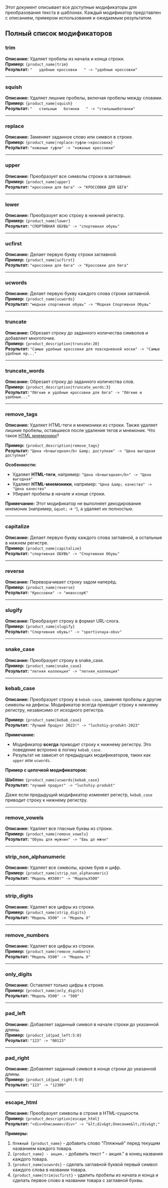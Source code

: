 Этот документ описывает все доступные модификаторы для преобразования текста в шаблонах. Каждый модификатор представлен с описанием, примером использования и ожидаемым результатом.

## Полный список модификаторов

### trim  
**Описание:** Удаляет пробелы из начала и конца строки.  
**Пример:** `{product_name|trim}`  
**Результат:** `"   удобные кроссовки   " -> "удобные кроссовки"`

---

### squish
**Описание:** Удаляет лишние пробелы, включая пробелы между словами.  
**Пример:** `{product_name|squish}`  
**Результат:** `"   стильные   ботинки   " -> "стильныеботинки"`

---

### replace
**Описание:** Заменяет заданное слово или символ в строке.  
**Пример:** `{product_name|replace:туфли->кроссовки}`  
**Результат:** `"кожаные туфли" -> "кожаные кроссовки"`

---

### upper  
**Описание:** Преобразует все символы строки в заглавные.  
**Пример:** `{product_name|upper}`  
**Результат:** `"кроссовки для бега" -> "КРОССОВКИ ДЛЯ БЕГА"`

---

### lower  
**Описание:** Преобразует всю строку в нижний регистр.  
**Пример:** `{product_name|lower}`  
**Результат:** `"СПОРТИВНАЯ ОБУВЬ" -> "спортивная обувь"`

---

### ucfirst  
**Описание:** Делает первую букву строки заглавной.  
**Пример:** `{product_name|ucfirst}`  
**Результат:** `"кроссовки для бега" -> "Кроссовки для бега"`

---

### ucwords  
**Описание:** Делает первую букву каждого слова строки заглавной.  
**Пример:** `{product_name|ucwords}`  
**Результат:** `"модная спортивная обувь" -> "Модная Спортивная Обувь"`

---

### truncate  
**Описание:** Обрезает строку до заданного количества символов и добавляет многоточие.  
**Пример:** `{product_description|truncate:20}`  
**Результат:** `"Самые удобные кроссовки для повседневной носки" -> "Самые удобные кр..."`

---

### truncate_words  
**Описание:** Обрезает строку до заданного количества слов.  
**Пример:** `{product_description|truncate_words:3}`  
**Результат:** `"Лёгкие и удобные кроссовки для бега" -> "Лёгкие и удобные..."`

---

### remove_tags  
**Описание:** Удаляет HTML-теги и мнемоники из строки. Также удаляет лишние пробелы, оставшиеся после удаления тегов и мнемоник. Что такое [HTML мнемоники](https://ru.wikipedia.org/wiki/%D0%9C%D0%BD%D0%B5%D0%BC%D0%BE%D0%BD%D0%B8%D0%BA%D0%B8_%D0%B2_HTML)?

**Пример:** `{product_description|remove_tags}`  
**Результат:** `"Цена <b>выгодная</b> &amp; доступная" -> "Цена выгодная доступная"`

**Особенности:**
- Удаляет **HTML-теги**, например:
  `"Цена <b>выгодная</b>" -> "Цена выгодная"`
- Удаляет **HTML-мнемоники**, например:
  `"Цена &amp; качество" -> "Цена качество"`
- Убирает пробелы в начале и конце строки.

**Примечание:**
Этот модификатор не выполняет декодирование мнемоник (например, `&quot;` -> `"`), а удаляет их полностью.

---

### capitalize  
**Описание:** Делает первую букву каждого слова заглавной, а остальные в нижнем регистре.  
**Пример:** `{product_name|capitalize}`  
**Результат:** `"спортивная ОБУВЬ" -> "Спортивная Обувь"`

---

### reverse  
**Описание:** Переворачивает строку задом наперёд.  
**Пример:** `{product_name|reverse}`  
**Результат:** `"Кроссовки" -> "иквоссорК"`

---

### slugify  
**Описание:** Преобразует строку в формат URL-слога.  
**Пример:** `{product_name|slugify}`  
**Результат:** `"Спортивная обувь!" -> "sportivnaya-obuv"`

---

### snake_case  
**Описание:** Преобразует строку в snake_case.  
**Пример:** `{product_name|snake_case}`  
**Результат:** `"летняя коллекция" -> "летняя_коллекция"`

---

### kebab_case  
**Описание:** Преобразует строку в `kebab-case`, заменяя пробелы и другие символы на дефисы. Модификатор всегда приводит строку к нижнему регистру, независимо от исходного регистра.

**Пример:** `{product_name|kebab_case}`  
**Результат:** `"Лучший Продукт 2023!" -> "luchshiy-produkt-2023"`

**Примечание:**
- Модификатор **всегда** приводит строку к нижнему регистру. Это поведение встроено в логику `kebab_case`.
- Результат не зависит от предыдущих модификаторов, таких как `upper` или `ucwords`.

**Пример с цепочкой модификаторов:**

**Шаблон:** `{product_name|ucwords|kebab_case}`  
**Результат:** `"лучший продукт" -> "luchshiy-produkt"`

Даже если предыдущий модификатор изменяет регистр, `kebab_case` приводит строку к нижнему регистру.

---

### remove_vowels  
**Описание:** Удаляет все гласные буквы из строки.  
**Пример:** `{product_name|remove_vowels}`  
**Результат:** `"Обувь для мужчин" -> "Бвь дл мжчн"`

---

### strip_non_alphanumeric  
**Описание:** Удаляет все символы, кроме букв и цифр.  
**Пример:** `{product_name|strip_non_alphanumeric}`  
**Результат:** `"Модель #X500!" -> "МодельX500"`

---

### strip_digits  
**Описание:** Удаляет все цифры из строки.  
**Пример:** `{product_name|strip_digits}`  
**Результат:** `"Модель X500" -> "Модель X"`

---

### remove_numbers  
**Описание:** Удаляет все цифры из строки.  
**Пример:** `{product_name|remove_numbers}`  
**Результат:** `"Модель X500" -> "Модель X"`

---

### only_digits  
**Описание:** Оставляет только цифры в строке.  
**Пример:** `{product_name|only_digits}`  
**Результат:** `"Модель X500" -> "500"`

---

### pad_left  
**Описание:** Добавляет заданный символ в начале строки до указанной длины.  
**Пример:** `{product_id|pad_left:5:0}`  
**Результат:** `"123" -> "00123"`

---

### pad_right  
**Описание:** Добавляет заданный символ в конце строки до указанной длины.  
**Пример:** `{product_id|pad_right:5:0}`  
**Результат:** `"123" -> "12300"`

---

### escape_html  
**Описание:** Преобразует символы в строке в HTML-сущности.  
**Пример:** `{product_description|escape_html}`  
**Результат:** `"<div>Описание</div>" -> "&lt;div&gt;Описание&lt;/div&gt;"`



**Примеры:**

1. `Пляжный {product_name}` - добавить слово "Пляжный" перед текущим названием каждого товара.
2. `{product_name} - акция.` - добавить текст " - акция." в конец названия каждого товара.
3. `{product_name|ucwords}` - сделать заглавной буквой первый символ каждого слова в названии товара.
4. `{product_name|trim|ucfirst}` - удалить пробелы из начала и конца и сделать первое слово в названии товара с заглавной буквы.
